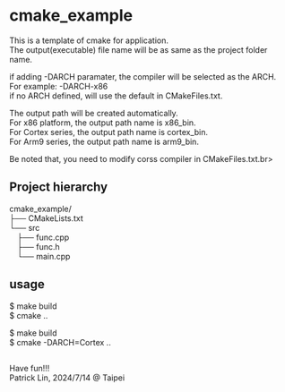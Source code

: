 # cmake_example
This is a template of cmake for application.<br>
The output(executable) file name will be as same as the project folder name.<br>

if adding -DARCH paramater, the compiler will be selected as the ARCH.<br>
For example: -DARCH-x86 <br>
if no ARCH defined, will use the default in CMakeFiles.txt. <br>

The output path will be created automatically.<br>
For x86 platform, the output path name is x86_bin.<br>
For Cortex series, the output path name is cortex_bin.<br>
For Arm9 series, the output path name is arm9_bin.<br>

Be noted that, you need to modify corss compiler in CMakeFiles.txt.br>

## Project hierarchy
cmake_example/ <br>
├── CMakeLists.txt <br>
└── src <br>
&emsp;├── func.cpp <br>
&emsp;├── func.h <br>
&emsp;└── main.cpp <br>

## usage
$ make build<br>
$ cmake ..<br>

$ make build<br>
$ cmake -DARCH=Cortex ..<br>

## 
Have fun!!!<br>
Patrick Lin, 2024/7/14 @ Taipei
